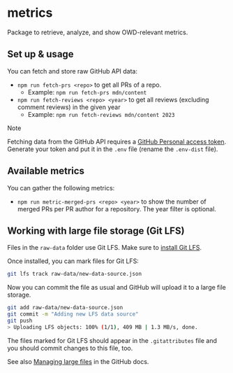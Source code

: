 # metrics

Package to retrieve, analyze, and show OWD-relevant metrics.

## Set up & usage

You can fetch and store raw GitHub API data:

- `npm run fetch-prs <repo>` to get all PRs of a repo.
  - Example: `npm run fetch-prs mdn/content`
- `npm run fetch-reviews <repo> <year>` to get all reviews (excluding comment reviews) in the given year
  - Example: `npm run fetch-reviews mdn/content 2023`

> [!NOTE]
> Fetching data from the GitHub API requires a [GitHub Personal access token](https://github.com/settings/tokens). Generate your token and put it in the `.env` file (rename the `.env-dist` file).

## Available metrics

You can gather the following metrics:

- `npm run metric-merged-prs <repo> <year>` to show the number of merged PRs per PR author for a repository. The year filter is optional.

## Working with large file storage (Git LFS)

Files in the `raw-data` folder use Git LFS. Make sure to [install Git LFS](https://docs.github.com/en/repositories/working-with-files/managing-large-files/installing-git-large-file-storage).

Once installed, you can mark files for Git LFS:

```bash
git lfs track raw-data/new-data-source.json
```

Now you can commit the file as usual and GitHub will upload it to a large file storage.

```bash
git add raw-data/new-data-source.json
git commit -m "Adding new LFS data source"
git push 
> Uploading LFS objects: 100% (1/1), 409 MB | 1.3 MB/s, done. 
```

The files marked for Git LFS should appear in the `.gitattributes` file and you should commit changes to this file, too.

See also [Managing large files](https://docs.github.com/en/repositories/working-with-files/managing-large-files) in the GitHub docs.
